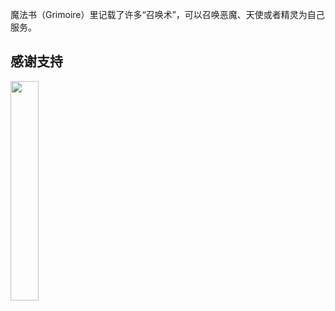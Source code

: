 魔法书（Grimoire）里记载了许多“召唤术”，可以召唤恶魔、天使或者精灵为自己服务。





## 感谢支持
<img src="https://leunggeorge.github.io/src_img/donate.png" width="30%" height="30%">  